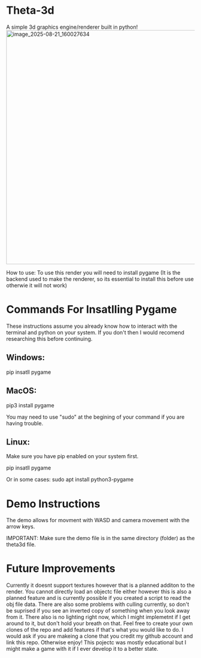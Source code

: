 # Theta-3d
A simple 3d graphics engine/renderer built in python!
<img width="799" height="626" alt="image_2025-08-21_160027634" src="https://github.com/user-attachments/assets/b7190814-a70e-4a84-a964-4021d48a04bc" />


How to use:
To use this render you will need to install pygame (It is the backend used to make the renderer, so its essential to install this before use otherwie it will not work)

# Commands For Insatlling Pygame

These instructions assume you already know how to interact with the terminal and python on  your system. If you don't then I would recomend researching this before continuing.

## Windows:
pip insatll pygame

## MacOS:
pip3 install pygame

You may need to use "sudo" at the begining of your command if you are having trouble.

## Linux:

Make sure you have pip enabled on your system first.

pip insatll pygame

Or in some cases: sudo apt install python3-pygame

# Demo Instructions
The demo allows for movment with WASD and camera movement with the arrow keys.

IMPORTANT: Make sure the demo file is in the same directory (folder) as the theta3d file.


# Future Improvements

Currently it doesnt support textures however that is a planned additon to the render. You cannot directly load an objectc file either however this is also a planned feature and is currently possible if you created a script to read the obj file data. There are also some problems with culling currently, so don't be suprised if you see an inverted copy of something when you look away from it. There also is no lighting right now, which I might implemetnt if I get around to it, but don't hold your breath on that. Feel free to create your own clones of the repo and add features if that's what you would like to do. I would ask if you are makeing a clone that you credit my github account and link this repo. Otherwise enjoy! This pojectc was mostly educational but I might make a game with it if I ever develop it to a better state.
